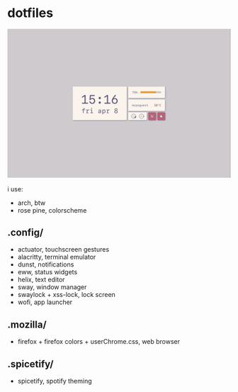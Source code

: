 # dotfiles

![preview](preview.png)

i use:

* arch, btw
* rose pine, colorscheme

## .config/

* actuator, touchscreen gestures
* alacritty, terminal emulator
* dunst, notifications
* eww, status widgets
* helix, text editor
* sway, window manager
* swaylock + xss-lock, lock screen
* wofi, app launcher

## .mozilla/
* firefox + firefox colors +  userChrome.css, web browser

## .spicetify/
* spicetify, spotify theming